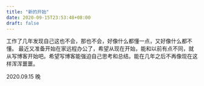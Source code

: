 ```yaml
---
title: "新的开始"
date: 2020-09-15T23:53:48+08:00
draft: false
---
```


工作了几年发现自己这也不会，那也不会，好像什么都懂一点，又好像什么都不懂。
最近又准备开始在家远程办公了，希望从现在开始，能和以前有点不同，就从写博客开始吧。希望写博客能强迫自己思考和总结。能在几年之后不再像现在这样浑浑噩噩。

2020.09.15 晚
